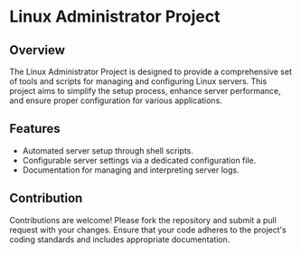 # Linux Administrator Project

## Overview
The Linux Administrator Project is designed to provide a comprehensive set of tools and scripts for managing and configuring Linux servers. This project aims to simplify the setup process, enhance server performance, and ensure proper configuration for various applications.

## Features
- Automated server setup through shell scripts.
- Configurable server settings via a dedicated configuration file.
- Documentation for managing and interpreting server logs.


## Contribution
Contributions are welcome! Please fork the repository and submit a pull request with your changes. Ensure that your code adheres to the project's coding standards and includes appropriate documentation.
